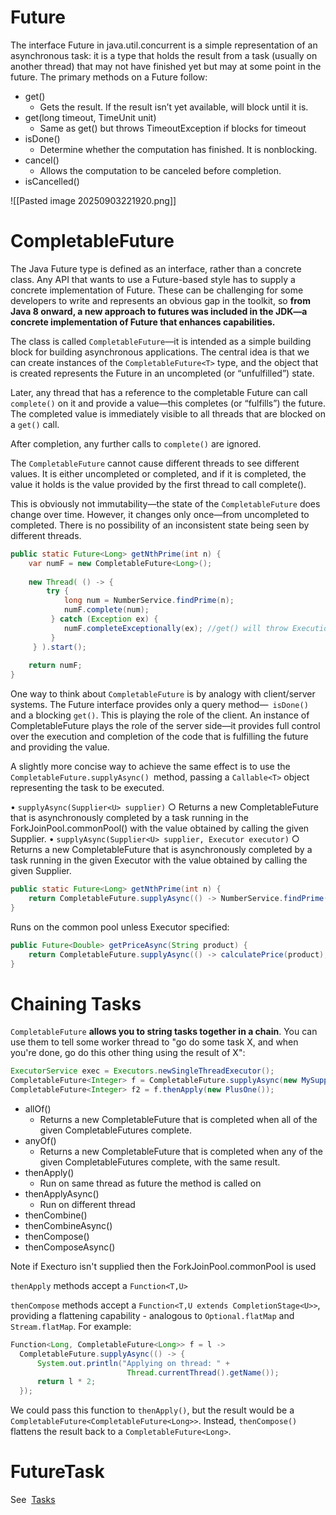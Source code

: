 # Future

The interface Future in java.util.concurrent is a simple representation of an asynchronous task: it is a type that holds the result from a task (usually on another thread) that may not have finished yet but may at some point in the future. The primary methods on a Future follow:

- get()
	- Gets the result. If the result isn’t yet available, will block until it is.
- get(long timeout, TimeUnit unit)
	- Same as get() but throws TimeoutException if blocks for timeout
- isDone()
	- Determine whether the computation has finished. It is nonblocking.
- cancel()
	- Allows the computation to be canceled before completion.
- isCancelled()

![[Pasted image 20250903221920.png]]
# CompletableFuture

The Java Future type is defined as an interface, rather than a concrete class. Any API that wants to use a Future-based style has to supply a concrete implementation of Future. These can be challenging for some developers to write and represents an obvious gap in the toolkit, so **from Java 8 onward, a new approach to futures was included in the JDK—a concrete implementation of Future that enhances capabilities.**

The class is called `CompletableFuture`—it is intended as a simple building block for building asynchronous applications. The central idea is that we can create instances of the `CompletableFuture<T>` type, and the object that is created represents the Future in an uncompleted (or “unfulfilled”) state.

Later, any thread that has a reference to the completable Future can call `complete()` on it and provide a value—this completes (or “fulfills”) the future. The completed value is immediately visible to all threads that are blocked on a `get()` call.

After completion, any further calls to `complete()` are ignored.

The `CompletableFuture` cannot cause different threads to see different values. It is either uncompleted or completed, and if it is completed, the value it holds is the value provided by the first thread to call complete().

This is obviously not immutability—the state of the `CompletableFuture` does change over time. However, it changes only once—from uncompleted to completed. There is no possibility of an inconsistent state being seen by different threads.

```java
public static Future<Long> getNthPrime(int n) {
    var numF = new CompletableFuture<Long>();
 
    new Thread( () -> {
		try {
            long num = NumberService.findPrime(n);
            numF.complete(num);
         } catch (Exception ex) {
            numF.completeExceptionally(ex); //get() will throw ExecutionException
         }
     } ).start();
 
    return numF;
}
```

One way to think about `CompletableFuture` is by analogy with client/server systems. The Future interface provides only a query method—` isDone()` and a blocking `get()`. This is playing the role of the client. An instance of CompletableFuture plays the role of the server side—it provides full control over the execution and completion of the code that is fulfilling the future and providing the value.

A slightly more concise way to achieve the same effect is to use the `CompletableFuture.supplyAsync() `method, passing a `Callable<T>` object representing the task to be executed. 

• `supplyAsync(Supplier<U> supplier)`
	○ Returns a new CompletableFuture that is asynchronously completed by a task running in the ForkJoinPool.commonPool() with the value obtained by calling the given Supplier.
• `supplyAsync(Supplier<U> supplier, Executor executor)`
	○ Returns a new CompletableFuture that is asynchronously completed by a task running in the given Executor with the value obtained by calling the given Supplier.


```java
public static Future<Long> getNthPrime(int n) {
    return CompletableFuture.supplyAsync(() -> NumberService.findPrime(n));
}
```
Runs on the common pool unless Executor specified:

```java
public Future<Double> getPriceAsync(String product) {
    return CompletableFuture.supplyAsync(() -> calculatePrice(product), myExecutor);
}
```
# Chaining Tasks

`CompletableFuture` **allows you to string tasks together in a chain**. You can use them to tell some worker thread to "go do some task X, and when you're done, go do this other thing using the result of X":


```java
ExecutorService exec = Executors.newSingleThreadExecutor();
CompletableFuture<Integer> f = CompletableFuture.supplyAsync(new MySupplier(), exec);
CompletableFuture<Integer> f2 = f.thenApply(new PlusOne());
```

- allOf()
	- Returns a new CompletableFuture that is completed when all of the given CompletableFutures complete.
- anyOf()
	- Returns a new CompletableFuture that is completed when any of the given CompletableFutures complete, with the same result.
- thenApply()
	- Run on same thread as future the method is called on
- thenApplyAsync()
	- Run on different thread
- thenCombine()
- thenCombineAsync()
- thenCompose()
- thenComposeAsync()
 
Note if Execturo isn't supplied then the ForkJoinPool.commonPool is used

`thenApply` methods accept a `Function<T,U>`

`thenCompose` methods accept a `Function<T,U extends CompletionStage<U>>`, providing a flattening capability - analogous to `Optional.flatMap` and `Stream.flatMap`. For example:

```java
Function<Long, CompletableFuture<Long>> f = l ->
  CompletableFuture.supplyAsync(() -> {
      System.out.println("Applying on thread: " +
                          Thread.currentThread().getName());
      return l * 2;
  });
```

We could pass this function to `thenApply()`, but the result would be a `CompletableFuture<CompletableFuture<Long>>`. Instead, `thenCompose()` flattens the result back to a `CompletableFuture<Long>`.


# FutureTask

See  [Tasks](onenote:#Tasks%20%20Execution&section-id={6313e19f-70e1-4eec-b1c4-645f3673344b}&page-id={7a7ee818-546e-4e15-a5d5-056ab0ccf892}&end)  